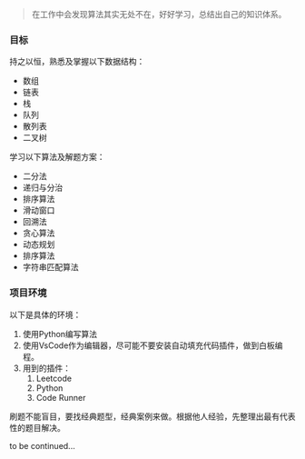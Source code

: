 > 在工作中会发现算法其实无处不在，好好学习，总结出自己的知识体系。

### 目标
持之以恒，熟悉及掌握以下数据结构：
- 数组
- 链表
- 栈
- 队列
- 散列表
- 二叉树

学习以下算法及解题方案：
- 二分法
- 递归与分治
- 排序算法
- 滑动窗口
- 回溯法
- 贪心算法
- 动态规划
- 排序算法
- 字符串匹配算法


### 项目环境
以下是具体的环境：

1. 使用Python编写算法
2. 使用VsCode作为编辑器，尽可能不要安装自动填充代码插件，做到白板编程。
3. 用到的插件：
   1. Leetcode
   2. Python
   3. Code Runner

刷题不能盲目，要找经典题型，经典案例来做。根据他人经验，先整理出最有代表性的题目解决。

to be continued...
